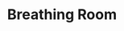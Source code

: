 ---
ep: 113
title: "Breathing Room"
imglink: "https://live.staticflickr.com/65535/51009471728_34fccfdc35_o.jpg"
thumbnail: "https://live.staticflickr.com/65535/51009471728_db98ea9513_q.jpg"
alt: >
    A wooden crate with the word &#x27;explosives&#x27; written on its front and the Magnus Institute owl on the side. On top there is an open statement with an image projecting from it: a man laying in bed with a man sitting on a chair next to him. The seated man is sucking the life force from the sleeping man (depicted as dark strands connecting their mouths). 
name: "Ashes"
---